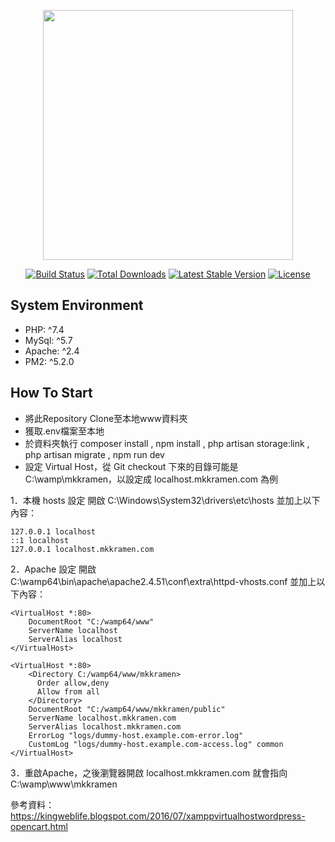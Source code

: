 <p align="center"><a href="https://laravel.com" target="_blank"><img src="https://raw.githubusercontent.com/laravel/art/master/logo-lockup/5%20SVG/2%20CMYK/1%20Full%20Color/laravel-logolockup-cmyk-red.svg" width="400"></a></p>

<p align="center">
<a href="https://travis-ci.org/laravel/framework"><img src="https://travis-ci.org/laravel/framework.svg" alt="Build Status"></a>
<a href="https://packagist.org/packages/laravel/framework"><img src="https://img.shields.io/packagist/dt/laravel/framework" alt="Total Downloads"></a>
<a href="https://packagist.org/packages/laravel/framework"><img src="https://img.shields.io/packagist/v/laravel/framework" alt="Latest Stable Version"></a>
<a href="https://packagist.org/packages/laravel/framework"><img src="https://img.shields.io/packagist/l/laravel/framework" alt="License"></a>
</p>

## System Environment
- PHP: ^7.4
- MySql: ^5.7
- Apache: ^2.4
- PM2: ^5.2.0

## How To Start
- 將此Repository Clone至本地www資料夾
- 獲取.env檔案至本地
- 於資料夾執行 composer install , npm install , php artisan storage:link , php artisan migrate , npm run dev
- 設定 Virtual Host，從 Git checkout 下來的目錄可能是 C:\wamp\mkkramen，以設定成 localhost.mkkramen.com 為例

1．本機 hosts 設定 
開啟 C:\Windows\System32\drivers\etc\hosts
並加上以下內容：

    127.0.0.1 localhost
    ::1 localhost
    127.0.0.1 localhost.mkkramen.com

2．Apache 設定
開啟 C:\wamp64\bin\apache\apache2.4.51\conf\extra\httpd-vhosts.conf
並加上以下內容：

    <VirtualHost *:80>
        DocumentRoot "C:/wamp64/www"
        ServerName localhost
        ServerAlias localhost
    </VirtualHost>

    <VirtualHost *:80>
        <Directory C:/wamp64/www/mkkramen>
          Order allow,deny
          Allow from all
        </Directory>
        DocumentRoot "C:/wamp64/www/mkkramen/public"
        ServerName localhost.mkkramen.com
        ServerAlias localhost.mkkramen.com
        ErrorLog "logs/dummy-host.example.com-error.log"
        CustomLog "logs/dummy-host.example.com-access.log" common
    </VirtualHost>

3．重啟Apache，之後瀏覽器開啟 localhost.mkkramen.com 就會指向 C:\wamp\www\mkkramen

參考資料：
https://kingweblife.blogspot.com/2016/07/xamppvirtualhostwordpress-opencart.html
